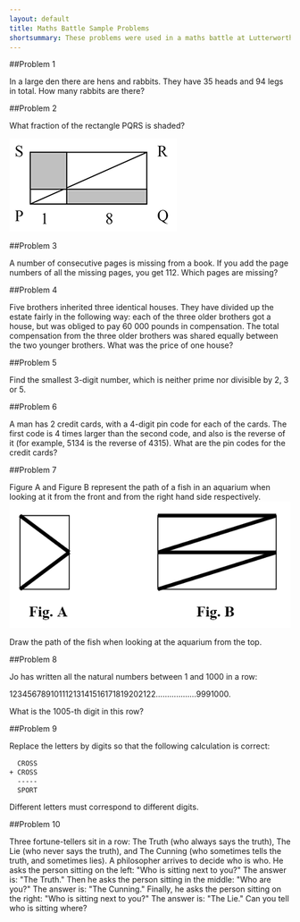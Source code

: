 ```yaml
---
layout: default
title: Maths Battle Sample Problems
shortsummary: These problems were used in a maths battle at Lutterworth College on July 4, 2013. The problems were kindly provided by Prof. Alexander Veselov.
---
```


##Problem 1

In a large den there are hens and rabbits. They have 35 heads and 94 legs in total. How many rabbits are there?

##Problem 2

What fraction of the rectangle PQRS is shaded?

![](/images/sample-problem-2.png)

##Problem 3

A number of consecutive pages is missing from a book. If you add the page numbers of all the missing pages, you get 112. Which pages are missing?

##Problem 4

Five brothers inherited three identical houses. They have divided up the estate fairly in the following way: each of the three older brothers 
got a house, but was obliged to pay 60 000 pounds in compensation. The total compensation from the three older brothers was shared equally 
between the two younger brothers. What was the price of one house? 

##Problem 5

Find the smallest 3-digit number, which is neither prime nor divisible by 2, 3 or 5.

##Problem 6

A man has 2 credit cards, with a 4-digit pin code for each of the cards. The first code is 4 times larger than the second code, 
and also is the reverse of it (for example, 5134 is the reverse of 4315). What are the pin codes for the credit cards?

##Problem 7

Figure A and Figure B represent the path of a fish in an aquarium when looking at it from the front and from the right hand side respectively.
![](/images/sample-problem-7.png)

Draw the path of the fish when looking at the aquarium from the top.

##Problem 8

Jo has written all the natural numbers between 1 and 1000 in a row:

12345678910111213141516171819202122………………9991000.

What is the 1005-th digit in this row?

##Problem 9

Replace the letters by digits so that the following calculation is correct:

      CROSS
    + CROSS
      -----
      SPORT

Different letters must correspond to different digits.

##Problem 10

Three fortune-tellers sit in a row: The Truth (who always says the truth), The Lie (who never says the truth), and The Cunning 
(who sometimes tells the truth, and sometimes lies). A philosopher arrives to decide who is who. He asks the person sitting on 
the left: "Who is sitting next to you?" The answer is: "The Truth." Then he asks the person sitting in the middle: 
"Who are you?" The answer is: "The Cunning." Finally, he asks the person sitting on the right: "Who is sitting next to you?" 
The answer is: "The Lie." Can you tell who is sitting where?

